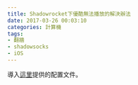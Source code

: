 ```yaml
---
title: Shadowrocket下優酷無法播放的解決辦法
date: 2017-03-26 00:03:10
categories: 計算機
tags:
- 翻牆
- shadowsocks
- iOS
---
```


導入[這里](http://www.abclite.cn/1995.html)提供的配置文件。
